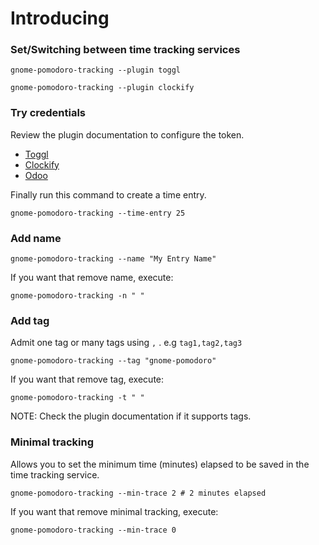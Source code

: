 
# Introducing

### Set/Switching between time tracking services

```
gnome-pomodoro-tracking --plugin toggl
```

``` 
gnome-pomodoro-tracking --plugin clockify
```

### Try credentials
Review the plugin documentation to configure the token.
* [Toggl](toggl.md)
* [Clockify](clockify.md)
* [Odoo](odoo.md)

Finally run this command to create a time entry.
```
gnome-pomodoro-tracking --time-entry 25
```

### Add name
```
gnome-pomodoro-tracking --name "My Entry Name"
```
If you want that remove name, execute:
```
gnome-pomodoro-tracking -n " "
```

### Add tag
Admit one tag or many tags using `,` . e.g  `tag1,tag2,tag3`
```
gnome-pomodoro-tracking --tag "gnome-pomodoro"
```
If you want that remove tag, execute:
```
gnome-pomodoro-tracking -t " "
```
NOTE: Check the plugin documentation if it supports tags.

### Minimal tracking
Allows you to set the minimum time (minutes) elapsed to be saved in the time tracking service.

```
gnome-pomodoro-tracking --min-trace 2 # 2 minutes elapsed
```
If you want that remove minimal tracking, execute:
```
gnome-pomodoro-tracking --min-trace 0
```